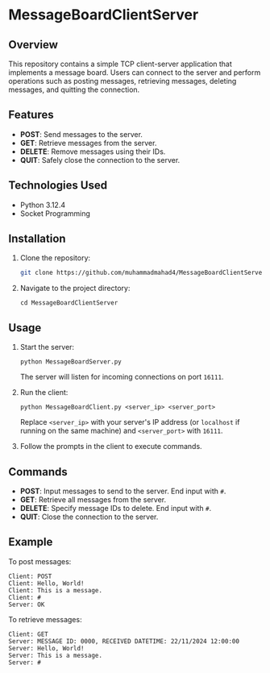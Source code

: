 # MessageBoardClientServer

## Overview
This repository contains a simple TCP client-server application that implements a message board. Users can connect to the server and perform operations such as posting messages, retrieving messages, deleting messages, and quitting the connection.

## Features
- **POST**: Send messages to the server.
- **GET**: Retrieve messages from the server.
- **DELETE**: Remove messages using their IDs.
- **QUIT**: Safely close the connection to the server.

## Technologies Used
- Python 3.12.4
- Socket Programming

## Installation
1. Clone the repository:
   ```bash
   git clone https://github.com/muhammadmahad4/MessageBoardClientServer.git
   ```
2. Navigate to the project directory:
   ```
   cd MessageBoardClientServer
   ```

## Usage
1. Start the server:
   ```
   python MessageBoardServer.py
   ```
   The server will listen for incoming connections on port `16111`.

3. Run the client:
   ```
   python MessageBoardClient.py <server_ip> <server_port>
   ```
   Replace `<server_ip>` with your server's IP address (or `localhost` if running on the same machine) and `<server_port>` with `16111`.

5. Follow the prompts in the client to execute commands.

## Commands
- **POST**: Input messages to send to the server. End input with `#`.
- **GET**: Retrieve all messages from the server.
- **DELETE**: Specify message IDs to delete. End input with `#`.
- **QUIT**: Close the connection to the server.

## Example
To post messages:
```
Client: POST
Client: Hello, World!
Client: This is a message.
Client: #
Server: OK
```

To retrieve messages:
```
Client: GET
Server: MESSAGE ID: 0000, RECEIVED DATETIME: 22/11/2024 12:00:00
Server: Hello, World!
Server: This is a message.
Server: #
```
